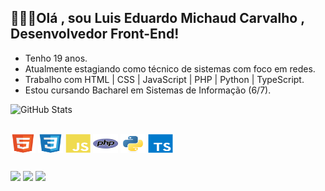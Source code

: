 ## 👨🏻‍💻Olá , sou Luis Eduardo Michaud Carvalho , Desenvolvedor Front-End!

- Tenho 19 anos.
- Atualmente estagiando como técnico de sistemas com foco em redes.
- Trabalho com HTML | CSS | JavaScript | PHP | Python | TypeScript.
- Estou cursando Bacharel em Sistemas de Informação (6/7).

![GitHub Stats](https://github-readme-stats.vercel.app/api?username=MichasISBACK&show_icons=true&theme=transparent) <br>

<div style="display: inline_block"><br>
  <img align="center" alt="Luis-HTML" height="30" width="40" src="https://raw.githubusercontent.com/devicons/devicon/master/icons/html5/html5-original.svg">
  <img align="center" alt="Luis-CSS" height="30" width="40" src="https://raw.githubusercontent.com/devicons/devicon/master/icons/css3/css3-original.svg">
  <img align="center" alt="Luis-Js" height="30" width="40" src="https://raw.githubusercontent.com/devicons/devicon/master/icons/javascript/javascript-plain.svg">
  <img align="center" alt="Luis-PHP" height="30" width="40" src="https://raw.githubusercontent.com/devicons/devicon/master/icons/php/php-original.svg">
  <img align="center" alt="Luis-python" height="30" width="40" src="https://raw.githubusercontent.com/devicons/devicon/master/icons/python/python-original.svg">
  <img align="center" alt="Luis-TypeScript" height="30" width="40" src="https://raw.githubusercontent.com/devicons/devicon/master/icons/typescript/typescript-original.svg">
  
  
</div> 

##

<div> 
  <a href="https://www.instagram.com/luiss_michaud/" target="_blank"><img src="https://img.shields.io/badge/-Instagram-%23E4405F?style=for-the-badge&logo=instagram&logoColor=white"     target="_blank"></a>
  <a href = "mailto:devluism1@gmail.com"><img src="https://img.shields.io/badge/-Gmail-%23333?style=for-the-badge&logo=gmail&logoColor=white" target="_blank"></a>
  <a href="https://www.linkedin.com/in/luis-michaud-552625272/" target="_blank"><img src="https://img.shields.io/badge/-LinkedIn-%230077B5?style=for-the-badge&logo=linkedin&logoColor=white" target="_blank"></a> 
</div>
